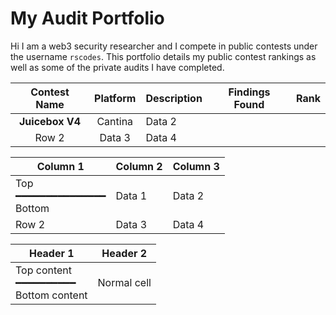 # My Audit Portfolio

Hi I am a web3 security researcher and I compete in public contests under the username `rscodes`. This portfolio details my public contest rankings as well as some of the private audits I have completed.

| Contest Name | Platform | Description | Findings Found | Rank |
|:------------:|:--------:|-------------|----------------|------|
| **Juicebox V4**|Cantina | Data 2    |
| Row 2     | Data 3    | Data 4    |



| Column 1  | Column 2  | Column 3  |
|-----------|-----------|-----------|
|Top<br>━━━━━━━━━━━━━━━</br>Bottom| Data 1    | Data 2    |
| Row 2     | Data 3    | Data 4    |

| Header 1 | Header 2 |
|---------|---------|
| Top content<br>━━━━━━━━━━<br>Bottom content | Normal cell |

